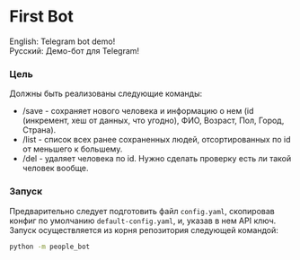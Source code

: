 # First Bot

English: Telegram bot demo!  
Русский: Демо-бот для Telegram!

### Цель

Должны быть реализованы следующие команды:  
* /save - сохраняет нового человека и информацию о нем (id (инкремент, хеш от данных, что угодно), ФИО, Возраст, Пол, 
Город, Страна).  
* /list - список всех ранее сохраненных людей, отсортированных по id от меньшего к большему.  
* /del - удаляет человека по id. Нужно сделать проверку есть ли такой человек вообще.  

### Запуск
Предварительно следует подготовить файл `config.yaml`, скопировав конфиг по умолчанию `default-config.yaml`, и, указав в нем API ключ. Запуск осуществляется из корня репозитория следующей командой:

```bash
python -m people_bot
```

